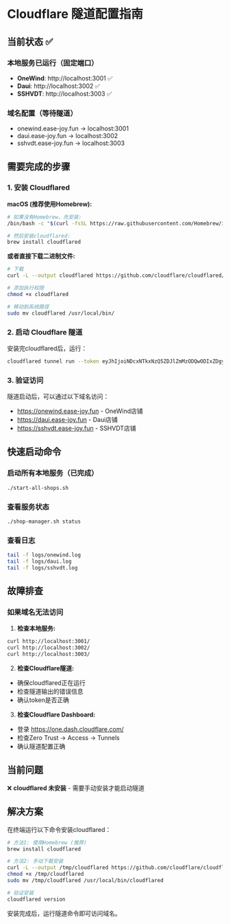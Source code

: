 # Cloudflare 隧道配置指南

## 当前状态 ✅

### 本地服务已运行（固定端口）
- **OneWind**: http://localhost:3001 ✅
- **Daui**: http://localhost:3002 ✅  
- **SSHVDT**: http://localhost:3003 ✅

### 域名配置（等待隧道）
- onewind.ease-joy.fun → localhost:3001
- daui.ease-joy.fun → localhost:3002
- sshvdt.ease-joy.fun → localhost:3003

## 需要完成的步骤

### 1. 安装 Cloudflared

**macOS (推荐使用Homebrew):**
```bash
# 如果没有Homebrew，先安装:
/bin/bash -c "$(curl -fsSL https://raw.githubusercontent.com/Homebrew/install/HEAD/install.sh)"

# 然后安装cloudflared:
brew install cloudflared
```

**或者直接下载二进制文件:**
```bash
# 下载
curl -L --output cloudflared https://github.com/cloudflare/cloudflared/releases/download/2024.8.3/cloudflared-darwin-amd64

# 添加执行权限
chmod +x cloudflared

# 移动到系统路径
sudo mv cloudflared /usr/local/bin/
```

### 2. 启动 Cloudflare 隧道

安装完cloudflared后，运行：

```bash
cloudflared tunnel run --token eyJhIjoiNDcxNTkxNzQ5ZDJlZmMzODQwODIxZDgyYjJjYzRlMmQiLCJ0IjoiODZkOGZlZjgtNzg3Zi00MWQ1LWIyNjMtOTUyNjQyODJhOTA3IiwicyI6Ik5EY3hNVFpsT0RRdC5ERmpNQzAwTmpjd0xUbGxPR0l0WWpReE5EWXpOelUxT0RkayJ9
```

### 3. 验证访问

隧道启动后，可以通过以下域名访问：

- https://onewind.ease-joy.fun - OneWind店铺
- https://daui.ease-joy.fun - Daui店铺
- https://sshvdt.ease-joy.fun - SSHVDT店铺

## 快速启动命令

### 启动所有本地服务（已完成）
```bash
./start-all-shops.sh
```

### 查看服务状态
```bash
./shop-manager.sh status
```

### 查看日志
```bash
tail -f logs/onewind.log
tail -f logs/daui.log
tail -f logs/sshvdt.log
```

## 故障排查

### 如果域名无法访问

1. **检查本地服务:**
```bash
curl http://localhost:3001/
curl http://localhost:3002/
curl http://localhost:3003/
```

2. **检查Cloudflare隧道:**
- 确保cloudflared正在运行
- 检查隧道输出的错误信息
- 确认token是否正确

3. **检查Cloudflare Dashboard:**
- 登录 https://one.dash.cloudflare.com/
- 检查Zero Trust → Access → Tunnels
- 确认隧道配置正确

## 当前问题

❌ **cloudflared 未安装** - 需要手动安装才能启动隧道

## 解决方案

在终端运行以下命令安装cloudflared：

```bash
# 方法1: 使用Homebrew (推荐)
brew install cloudflared

# 方法2: 手动下载安装
curl -L --output /tmp/cloudflared https://github.com/cloudflare/cloudflared/releases/download/2024.8.3/cloudflared-darwin-amd64
chmod +x /tmp/cloudflared
sudo mv /tmp/cloudflared /usr/local/bin/cloudflared

# 验证安装
cloudflared version
```

安装完成后，运行隧道命令即可访问域名。